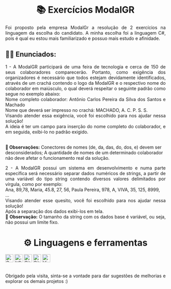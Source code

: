 <h1 align="center">📚 Exercícios ModalGR</h1>

<p align="justify">
 Foi proposto pela empresa ModalGr a resolução de 2 exercícios na linguagem da escolha do candidato. A minha escolha foi a linguagem C#, pois é qual eu estou mais familiarizado e 
 possuo mais estudo e afinidade.
</p>

<h2><strong>👨‍💻 Enunciados:</strong></h2>

<p align="justify">
  1 - A ModalGR participará de uma feira de tecnologia e cerca de 150 de seus colaboradores comparecerão. Portanto, 
  como exigência dos organizadores é necessário que todos estejam devidamente identificados, através de um 
  crachá contendo o logo da ModalGR e o respectivo nome do colaborador em maiúsculo, o qual deverá respeitar 
  o seguinte padrão como segue no exemplo abaixo: <br>
  Nome completo colaborador: Antônio Carlos Pereira da Silva dos Santos e 
  Machado <br>
  Nome que deverá ser impresso no crachá: MACHADO, A. C. P. S. S. <br>
  Visando atender essa exigência, você foi escolhido para nos ajudar nessa solução! <br>
  A ideia é ter um campo para inserção do nome completo do colaborador, e em seguida, exibi-lo no padrão exigido.
 
  <br><strong>📌 Observações:</strong> Conectores de nomes (de, da, das, do, dos, e) devem ser desconsiderados; A quantidade de nomes de um 
  determinado colaborador não deve afetar o funcionamento real da solução. 
</p>

<p align="justify">
  2 - A ModalGR possui um sistema em desenvolvimento e numa parte específica será necessário separar dados 
  numéricos de strings, a partir de uma variável do tipo string contendo diversos valores delimitados por vírgula, 
  como por exemplo: <br>
  Ana, 89,78, Maria, 45.8, 27, 56, Paula Pereira, 978, A, VIVA, 35, 125, 8999, <br>
  ... <br>
  Visando atender esse quesito, você foi escolhido para nos ajudar nessa solução! <br>
  Após a separação dos dados exibi-los em tela. 
  <br><strong>📌 Observação:</strong> O tamanho da string com os dados base é variável, ou seja, não possui um limite fixo.
</p>

<h1 align="center">⚙ Linguagens e ferramentas</h1>

<div display="inline">
  <img src="https://img.shields.io/badge/-C%23-green&color=black?logo=csharp&logoColor=282C34" alt="C Sharp logo" title="csharp" height="25"/>
  <img src="https://img.shields.io/badge/.NET-8A2BE2" alt=".NET logo" title="dotnet" height="25"/>
  <img src="https://img.shields.io/badge/Git-F05033?logo=git&logoColor=white" alt="Git logo" title="Git" height="25" />
  <img src="https://img.shields.io/badge/GitHub-181717?logo=github&logoColor=white" alt="GitHub logo" title="GitHub" height="25" />
  <img src="https://img.shields.io/badge/VS%20Code-007ACC?logo=visual-studio-code&logoColor=282C34" alt="Visual Studio Code logo" title="Visual Studio Code" height="25" />
</div>

<br>
<p align="justify">
  Obrigado pela visita, sinta-se a vontade para dar sugestões de melhorias e explorar os demais projetos :)
</p>
